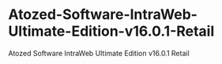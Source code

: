 # Atozed-Software-IntraWeb-Ultimate-Edition-v16.0.1-Retail
Atozed Software IntraWeb Ultimate Edition v16.0.1 Retail
